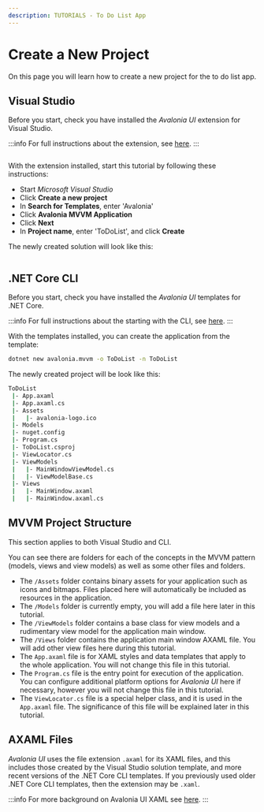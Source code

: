 ```yaml
---
description: TUTORIALS - To Do List App
---
```


# Create a New Project

On this page you will learn how to create a new project for the to do list app.&#x20;

## Visual Studio <a href="#visual-studio" id="visual-studio"></a>

Before you start, check you have installed the _Avalonia UI_ extension for Visual Studio.

:::info
For full instructions about the extension, see [here](../../get-started/install-the-avalonia-extension.md).&#x20;
:::

<div style={{textAlign: 'center'}}>
  <img src="../../.gitbook/assets/image (43).png" alt=""/>
</div>

<figure><figcaption></figcaption></figure>

With the extension installed, start this tutorial by following these instructions:&#x20;

- Start _Microsoft Visual Studio_
- Click **Create a new project**
- In **Search for Templates**, enter 'Avalonia'
- Click  **Avalonia MVVM Application**
- Click **Next**
- In **Project name**, enter 'ToDoList', and click **Create**

The newly created solution will look like this:&#x20;

<div style={{textAlign: 'center'}}>
  <img src="../../.gitbook/assets/image (3) (1) (1).png" alt=""/>
</div>

## .NET Core CLI <a href="#net-core-cli" id="net-core-cli"></a>

Before you start, check you have installed the _Avalonia UI_ templates for .NET Core.

:::info
For full instructions about the starting with the CLI, see [here](../../get-started/getting-started.md).&#x20;
:::

With the templates installed, you can create the application from the template:

```bash
dotnet new avalonia.mvvm -o ToDoList -n ToDoList
```

The newly created project will be look like this:

```bash
ToDoList
 |- App.axaml
 |- App.axaml.cs
 |- Assets
 |   |- avalonia-logo.ico
 |- Models 
 |- nuget.config 
 |- Program.cs
 |- ToDoList.csproj
 |- ViewLocator.cs
 |- ViewModels
 |   |- MainWindowViewModel.cs
 |   |- ViewModelBase.cs
 |- Views
 |   |- MainWindow.axaml
 |   |- MainWindow.axaml.cs
```

## MVVM Project Structure

This section applies to both Visual Studio and CLI.&#x20;

You can see there are folders for each of the concepts in the MVVM pattern (models, views and view models) as well as some other files and folders.&#x20;

* The `/Assets` folder contains binary assets for your application such as icons and bitmaps. Files placed here will automatically be included as resources in the application.
* The `/Models` folder is currently empty, you will add a file here later in this tutorial.
* The `/ViewModels` folder contains a base class for view models and a rudimentary view model for the application main window.
* The `/Views` folder contains the application main window AXAML file. You will add other view files here during this tutorial.
* The `App.axaml` file is for XAML styles and data templates that apply to the whole application. You will not change this file in this tutorial.
* The `Program.cs` file is the entry point for execution of the application. You can configure additional platform options for _Avalonia UI_ here if necessary, however you will not change this file in this tutorial.
* The `ViewLocator.cs` file is a special helper class, and it is used in the `App.axaml` file. The significance of this file will be explained later in this tutorial.

## AXAML Files

_Avalonia UI_ uses the file extension `.axaml` for its XAML files, and this includes those created by the Visual Studio solution template, and more recent versions of the .NET Core CLI templates. If you previously used older .NET Core CLI templates, then the extension may be `.xaml`.&#x20;

:::info
For more background on Avalonia UI XAML see [here](../../concepts/introduction-to-xaml.md).&#x20;
:::
